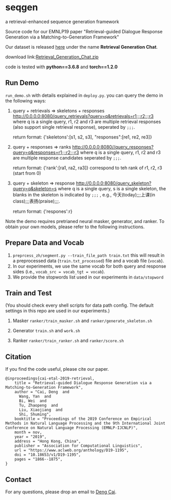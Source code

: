 # seqgen
a retrieval-enhanced sequence generation framework 

Source code for our EMNLP19 paper "Retrieval-guided Dialogue Response Generation via a Matching-to-Generation Framework"

Our dataset is released [here](https://ai.tencent.com/ailab/nlp/dialogue/) under the name **Retrieval Generation Chat**.

download link:[Retrieval_Generation_Chat.zip](https://ai.tencent.com/ailab/nlp/dialogue/datasets/Retrieval_Generation_Chat.zip)

code is tested with **python==3.6.8** and **torch==1.2.0**
## Run Demo

`run_demo.sh` with details explained in `deploy.py`. you can query the demo in the following ways:

1. query + retrievals => skeletons + responses
   http://0.0.0.0:8080/query_retrievals?query=q&retrievals=r1;;;r2;;;r3
   where q is a single query, r1, r2 and r3 are multiple retrieval responses (also support single retrieval response), seperated by `;;;`.

   return format: {'skeletons':[s1, s2, s3], "responses":[re1, re2, re3]}

2. query + responses => ranks
   http://0.0.0.0:8080//query_responses?query=q&responses=r1;;;r2;;;r3
   where q is a single query, r1, r2 and r3 are multiple response candidates seperated by `;;;`.

   return format: {'rank':[ra1, ra2, ra3]} correspond to teh rank of r1, r2, r3 (start from 0)

3. query + skeleton => response
   http://0.0.0.0:8080/query_skeleton?query=q&skeleton=s
   where q is a single query, s is a single skeleton, the blanks in the skeleton is indicated by `;;;` , e.g., 今天(today);;;上课(in class);;;表扬(praise);;;.

   return format:  {'respones':r}

Note the demo requires pretrianed neural masker, generator, and ranker. To obtain your own models, please refer to the following instructions.

## Prepare Data and Vocab
1. `preprcess_zh/segment.py --train_file_path train.txt` this will result in a preprocessed data (`train.txt_processed`) file and a vocab file (`vocab`).
2. In our experiments, we use the same vocab for both query and response sides (i.e., `vocab_src = vocab_tgt = vocab`).
3. We provide the stopwords list used in our experiments in `data/stopword`

## Train and Test 
(You should check every shell scripts for data path config. The default settings in this repo are used in our experiments.)

1. Masker
`ranker/train_masker.sh` and `ranker/generate_skeleton.sh`

2. Generator
`train.sh` and `work.sh` 

3. Ranker
`ranker/train_ranker.sh` and `ranker/score.sh`

## Citation

If you find the code useful, please cite our paper.
```
@inproceedings{cai-etal-2019-retrieval,
    title = "Retrieval-guided Dialogue Response Generation via a Matching-to-Generation Framework",
    author = "Cai, Deng  and
      Wang, Yan  and
      Bi, Wei  and
      Tu, Zhaopeng  and
      Liu, Xiaojiang  and
      Shi, Shuming",
    booktitle = "Proceedings of the 2019 Conference on Empirical Methods in Natural Language Processing and the 9th International Joint Conference on Natural Language Processing (EMNLP-IJCNLP)",
    month = nov,
    year = "2019",
    address = "Hong Kong, China",
    publisher = "Association for Computational Linguistics",
    url = "https://www.aclweb.org/anthology/D19-1195",
    doi = "10.18653/v1/D19-1195",
    pages = "1866--1875",
}
```
## Contact
For any questions, please drop an email to [Deng Cai](https://jcyk.github.io/).
